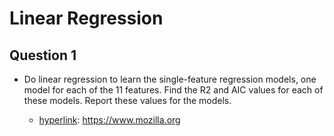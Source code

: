 Linear Regression 
===================

Question 1
------------

- Do linear regression to learn the single-feature regression models, one model for each of the 11 features. Find the R2 and AIC values for each of these models. Report these values for the models. 

  - [hyperlink](ihhh): https://www.mozilla.org

	